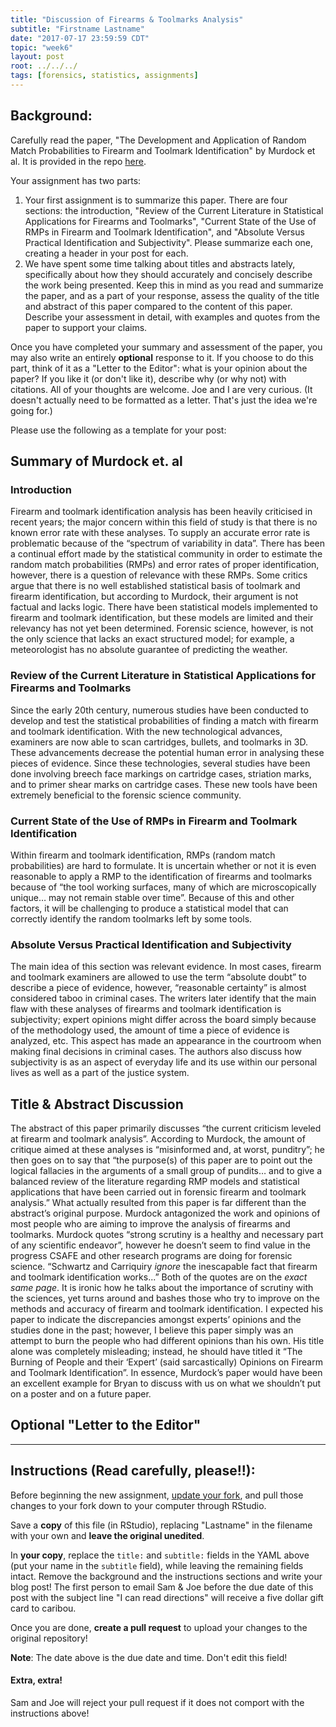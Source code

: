 ```yaml
---
title: "Discussion of Firearms & Toolmarks Analysis"
subtitle: "Firstname Lastname"
date: "2017-07-17 23:59:59 CDT"
topic: "week6"
layout: post
root: ../../../
tags: [forensics, statistics, assignments]
---
```

 
## Background:

Carefully read the paper, "The Development and Application of Random Match Probabilities to Firearm and Toolmark Identification" by Murdock et al. It is provided in the repo [here](DevelopmentandApplicationofRMPsFirearmandToolmarkIdentification.pdf).

Your assignment has two parts: 

1. Your first assignment is to summarize this paper. There are four sections: the introduction, "Review of the Current Literature in Statistical Applications for Firearms and Toolmarks", "Current State of the Use of RMPs in Firearm and Toolmark Identification", and "Absolute Versus Practical Identification and Subjectivity". Please summarize each one, creating a header in your post for each.
2. We have spent some time talking about titles and abstracts lately, specifically about how they should accurately and concisely describe the work being presented. Keep this in mind as you read and summarize the paper, and as a part of your response, assess the quality of the title and abstract of this paper compared to the content of this paper. Describe your assessment in detail, with examples and quotes from the paper to support your claims. 

Once you have completed your summary and assessment of the paper, you may also write an entirely **optional** response to it. If you choose to do this part, think of it as a "Letter to the Editor": what is your opinion about the paper? If you like it (or don't like it), describe why (or why not) with citations. All of your thoughts are welcome. Joe and I are very curious. (It doesn't actually need to be formatted as a letter. That's just the idea we're going for.)

Please use the following as a template for your post: 

## Summary of Murdock et. al

### Introduction

Firearm and toolmark identification analysis has been heavily criticised in recent years; the major concern within this field of study is that there is no known error rate with these analyses. To supply an accurate error rate is problematic because of the “spectrum of variability in data”. There has been a continual effort made by the statistical community in order to estimate the random match probabilities (RMPs) and error rates of proper identification, however, there is a question of relevance with these RMPs. Some critics argue that there is no well established statistical basis of toolmark and firearm identification, but according to Murdock, their argument is not factual and lacks logic. There have been statistical models implemented to firearm and toolmark identification, but these models are limited and their relevancy has not yet been determined. Forensic science, however, is not the only science that lacks an exact structured model; for example, a meteorologist has no absolute guarantee of predicting the weather. 


### Review of the Current Literature in Statistical Applications for Firearms and Toolmarks

Since the early 20th century, numerous studies have been conducted to develop and test the statistical probabilities of finding a match with firearm and toolmark identification. With the  new technological advances, examiners are now able to scan cartridges, bullets, and toolmarks in 3D. These advancements decrease the potential human error in analysing these pieces of evidence. Since these technologies, several studies have been done involving breech face markings on cartridge cases, striation marks, and to primer shear marks on cartridge cases. These new tools have been extremely beneficial to the forensic science community. 


### Current State of the Use of RMPs in Firearm and Toolmark Identification

Within firearm and toolmark identification, RMPs (random match probabilities) are hard to formulate. It is uncertain whether or not it is even reasonable to apply a RMP to the identification of firearms and toolmarks  because of “the tool working surfaces, many of which are microscopically unique… may not remain stable over time”. Because of this and other factors, it will be challenging to produce a statistical model that can correctly identify the random toolmarks left by some tools.


### Absolute Versus Practical Identification and Subjectivity

The main idea of this section was relevant evidence. In most cases, firearm and toolmark examiners are allowed to use the term “absolute doubt” to describe a piece of evidence, however, “reasonable certainty” is almost considered taboo in criminal cases. The writers later identify that the main flaw with these analyses of firearms and toolmark identification is subjectivity; expert opinions might differ across the board simply because of the methodology used, the amount of time a piece of evidence is analyzed, etc. This aspect has made an appearance in the courtroom when making final decisions in criminal cases. The authors also discuss how subjectivity is as an aspect of everyday life and its use within our personal lives as well as a part of the justice system. 


## Title & Abstract Discussion

The abstract of this paper primarily discusses “the current criticism leveled at firearm and toolmark analysis”. According to Murdock, the amount of critique aimed at these analyses is “misinformed and, at worst, punditry”; he then goes on to say that “the purpose(s) of this paper are to point out the logical fallacies in the arguments of a small group of pundits… and to give a balanced review of the literature regarding RMP models and statistical applications that have been carried out in forensic firearm and toolmark analysis.” What actually resulted from this paper is far different than the abstract’s original purpose. Murdock antagonized the work and opinions of most people who are aiming to improve the analysis of firearms and toolmarks. Murdock quotes “strong scrutiny is a healthy and necessary part of any scientific endeavor”, however he doesn’t seem to find value in the progress CSAFE and other research programs are doing for forensic science. “Schwartz and Carriquiry *ignore* the inescapable fact that firearm and toolmark identification works...” Both of the quotes are on the *exact same page*. It is ironic how he talks about the importance of scrutiny with the sciences, yet turns around and bashes those who try to improve on the methods and accuracy of firearm and toolmark identification. I expected his paper to indicate the discrepancies amongst experts’ opinions and the studies done in the past; however, I believe this paper simply was an attempt to burn the people who had different opinions than his own. His title alone was completely misleading; instead, he should have titled it “The Burning of People and their ‘Expert’ (said sarcastically) Opinions on Firearm and Toolmark Identification”. In essence, Murdock’s paper would have been an excellent example for Bryan to discuss with us on what we shouldn’t put on a poster and on a future paper.


## Optional "Letter to the Editor"

___
 
## Instructions (Read carefully, please!!):

Before beginning the new assignment, [update your fork](https://github.com/CSAFE-ISU/REU-blog/blob/master/update_instructions/Update_instructions.md), and pull those changes to your fork down to your computer through RStudio. 

Save a **copy** of this file (in RStudio), replacing "Lastname" in the filename with your own and **leave the original unedited**.

In **your copy**, replace the `title:` and `subtitle:` fields in the YAML above (put your name in the `subtitle` field), while leaving the remaining fields intact. Remove the background and the instructions sections and write your blog post! The first person to email Sam & Joe before the due date of this post with the subject line "I can read directions" will receive a five dollar gift card to caribou. 

Once you are done, **create a pull request** to upload your changes to the original repository!

**Note**: The date above is the due date and time. Don't edit this field! 

#### Extra, extra!  

Sam and Joe will reject your pull request if it does not comport with the instructions above! 

